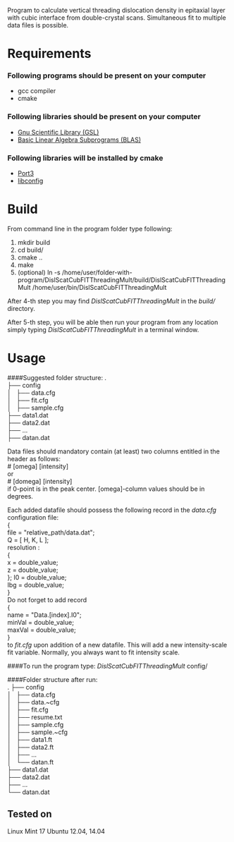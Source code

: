 Program to calculate vertical threading dislocation density in epitaxial layer
with cubic interface from double-crystal scans.
Simultaneous fit to multiple data files is possible.

# Requirements

### Following programs should be present on your computer
- gcc compiler
- cmake

### Following libraries should be present on your computer
- [Gnu Scientific Library (GSL)](http://www.gnu.org/software/gsl/)
- [Basic Linear Algebra Subprograms (BLAS)](http://www.netlib.org/blas/)

### Following libraries will be installed by cmake
- [Port3](http://www.netlib.org/port/)
- [libconfig](http://www.hyperrealm.com/libconfig/)

# Build
From command line in the program folder type following:

1. mkdir build
2. cd build/
3. cmake ..
4. make
5. (optional) ln -s /home/user/folder-with-program/DislScatCubFITThreadingMult/build/DislScatCubFITThreadingMult /home/user/bin/DislScatCubFITThreadingMult

After 4-th step you may find *DislScatCubFITThreadingMult* in the *build/* directory.

After 5-th step, you will be able then run your program from any location simply typing 
*DislScatCubFITThreadingMult* in a terminal window.

# Usage
####Suggested folder structure:
.  
├── config  
│   ├── data.cfg  
│   ├── fit.cfg  
│   ├── sample.cfg  
├── data1.dat  
├── data2.dat  
├── ...  
├── datan.dat  

Data files should mandatory contain (at least) two columns entitled in the header as follows:  
    #   [omega]  [intensity]  
or  
    #   [domega]  [intensity]  
if 0-point is in the peak center. [omega]-column values should be in degrees.

Each added datafile should possess the following record in the *data.cfg* configuration file:  
    {  
        file = "relative_path/data.dat";  
        Q = [ H, K, L ];  
        resolution :  
        {  
            x = double_value;  
            z = double_value;  
        };
        I0 = double_value;  
        Ibg = double_value;  
    }  
Do not forget to add record  
    {  
		name = "Data.[index].I0";  
		minVal = double_value;  
		maxVal = double_value;  
	}  
to *fit.cfg* upon addition of a new datafile. 
This will add a new intensity-scale fit variable. 
Normally, you always want to fit intensity scale.

####To run the program type:
*DislScatCubFITThreadingMult* config/

####Folder structure after run:  
.
├── config  
│   ├── data.cfg  
│   ├── data.~cfg  
│   ├── fit.cfg  
│   ├── resume.txt  
│   ├── sample.cfg  
│   ├── sample.~cfg  
│   ├── data1.ft  
│   ├── data2.ft  
│   ├── ...  
│   └── datan.ft  
├── data1.dat  
├── data2.dat  
├── ...  
└── datan.dat  

## Tested on
Linux Mint 17
Ubuntu 12.04, 14.04
